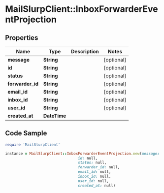 # MailSlurpClient::InboxForwarderEventProjection

## Properties

Name | Type | Description | Notes
------------ | ------------- | ------------- | -------------
**message** | **String** |  | [optional] 
**id** | **String** |  | [optional] 
**status** | **String** |  | [optional] 
**forwarder_id** | **String** |  | [optional] 
**email_id** | **String** |  | [optional] 
**inbox_id** | **String** |  | [optional] 
**user_id** | **String** |  | [optional] 
**created_at** | **DateTime** |  | 

## Code Sample

```ruby
require 'MailSlurpClient'

instance = MailSlurpClient::InboxForwarderEventProjection.new(message: null,
                                 id: null,
                                 status: null,
                                 forwarder_id: null,
                                 email_id: null,
                                 inbox_id: null,
                                 user_id: null,
                                 created_at: null)
```



